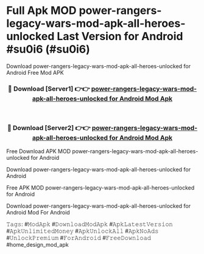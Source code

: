 # Full Apk MOD power-rangers-legacy-wars-mod-apk-all-heroes-unlocked Last Version for Android #su0i6 (#su0i6)
Download power-rangers-legacy-wars-mod-apk-all-heroes-unlocked for Android Free Mod APK

<div align="center">
<h3>🔴 Download [Server1] 👉👉 <a href="https://apps.libra.edu.pl?title=power-rangers-legacy-wars-mod-apk-all-heroes-unlocked&ref=18F">power-rangers-legacy-wars-mod-apk-all-heroes-unlocked for Android Mod Apk</a></h3><br>

<h3>🔴 Download [Server2] 👉👉 <a href="https://apps.libra.edu.pl?title=power-rangers-legacy-wars-mod-apk-all-heroes-unlocked&ref=18F">power-rangers-legacy-wars-mod-apk-all-heroes-unlocked for Android Mod Apk</a></h3>
</div>


Free Download APK MOD power-rangers-legacy-wars-mod-apk-all-heroes-unlocked for Android

Download power-rangers-legacy-wars-mod-apk-all-heroes-unlocked for Android 

Free APK MOD power-rangers-legacy-wars-mod-apk-all-heroes-unlocked for Android 

Download power-rangers-legacy-wars-mod-apk-all-heroes-unlocked for Android Mod For Android

𝚃𝚊𝚐𝚜: #𝙼𝚘𝚍𝙰𝚙𝚔 #𝙳𝚘𝚠𝚗𝚕𝚘𝚊𝚍𝙼𝚘𝚍𝙰𝚙𝚔 #𝙰𝚙𝚔𝙻𝚊𝚝𝚎𝚜𝚝𝚅𝚎𝚛𝚜𝚒𝚘𝚗 #𝙰𝚙𝚔𝚄𝚗𝚕𝚒𝚖𝚒𝚝𝚎𝚍𝙼𝚘𝚗𝚎𝚢 #𝙰𝚙𝚔𝚄𝚗𝚕𝚘𝚌𝚔𝙰𝚕𝚕 #𝙰𝚙𝚔𝙽𝚘𝙰𝚍𝚜 #𝚄𝚗𝚕𝚘𝚌𝚔𝙿𝚛𝚎𝚖𝚒𝚞𝚖 #𝙵𝚘𝚛𝙰𝚗𝚍𝚛𝚘𝚒𝚍 #𝙵𝚛𝚎𝚎𝙳𝚘𝚠𝚗𝚕𝚘𝚊𝚍 #home_design_mod_apk